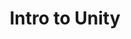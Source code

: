 ---
title: "Intro to Unity"
event-name: "Intro to Unity"
event-regular-date: "Wednesdays"
event-time: "3:00 PM - 4:00 PM"
event-location: "Bourns A171"
event-description: "Unity is a highly popular game development program that lets you create 2D and 3D video games. Famous games made in Unity include: Cuphead, Hearthstone, City Skylines, and Ori and the Blind Forest. This workshop series will teach you the basics of working with Unity. We'll cover topics such as character movement, physics, menus, and scripting. Please come with the latest version of Unity and Visual Studio Community installed. No prior knowledge in coding or Unity is required."
---